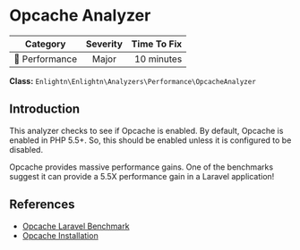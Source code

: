 # Opcache Analyzer

| Category       | Severity   | Time To Fix  |
| -------------  |:----------:| ------------:|
| :rocket: Performance | Major | 10 minutes  |

**Class:** `Enlightn\Enlightn\Analyzers\Performance\OpcacheAnalyzer`

## Introduction

This analyzer checks to see if Opcache is enabled. By default, Opcache is enabled in PHP 5.5+. So, this should be enabled unless it is configured to be disabled.

Opcache provides massive performance gains. One of the benchmarks suggest it can provide a 5.5X performance gain in a Laravel application!

## References

- [Opcache Laravel Benchmark](https://arubacao.com/laravel-opcache-performance-benchmark/)
- [Opcache Installation](https://www.php.net/manual/en/opcache.installation.php)